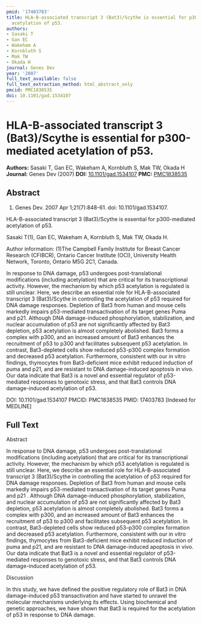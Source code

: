 ```yaml
---
pmid: '17403783'
title: HLA-B-associated transcript 3 (Bat3)/Scythe is essential for p300-mediated
  acetylation of p53.
authors:
- Sasaki T
- Gan EC
- Wakeham A
- Kornbluth S
- Mak TW
- Okada H
journal: Genes Dev
year: '2007'
full_text_available: false
full_text_extraction_method: html_abstract_only
pmcid: PMC1838535
doi: 10.1101/gad.1534107
---
```


# HLA-B-associated transcript 3 (Bat3)/Scythe is essential for p300-mediated acetylation of p53.
**Authors:** Sasaki T, Gan EC, Wakeham A, Kornbluth S, Mak TW, Okada H
**Journal:** Genes Dev (2007)
**DOI:** [10.1101/gad.1534107](https://doi.org/10.1101/gad.1534107)
**PMC:** [PMC1838535](https://www.ncbi.nlm.nih.gov/pmc/articles/PMC1838535/)

## Abstract

1. Genes Dev. 2007 Apr 1;21(7):848-61. doi: 10.1101/gad.1534107.

HLA-B-associated transcript 3 (Bat3)/Scythe is essential for p300-mediated 
acetylation of p53.

Sasaki T(1), Gan EC, Wakeham A, Kornbluth S, Mak TW, Okada H.

Author information:
(1)The Campbell Family Institute for Breast Cancer Research (CFIBCR), Ontario 
Cancer Institute (OCI), University Health Network, Toronto, Ontario M5G 2C1, 
Canada.

In response to DNA damage, p53 undergoes post-translational modifications 
(including acetylation) that are critical for its transcriptional activity. 
However, the mechanism by which p53 acetylation is regulated is still unclear. 
Here, we describe an essential role for HLA-B-associated transcript 3 
(Bat3)/Scythe in controlling the acetylation of p53 required for DNA damage 
responses. Depletion of Bat3 from human and mouse cells markedly impairs 
p53-mediated transactivation of its target genes Puma and p21. Although DNA 
damage-induced phosphorylation, stabilization, and nuclear accumulation of p53 
are not significantly affected by Bat3 depletion, p53 acetylation is almost 
completely abolished. Bat3 forms a complex with p300, and an increased amount of 
Bat3 enhances the recruitment of p53 to p300 and facilitates subsequent p53 
acetylation. In contrast, Bat3-depleted cells show reduced p53-p300 complex 
formation and decreased p53 acetylation. Furthermore, consistent with our in 
vitro findings, thymocytes from Bat3-deficient mice exhibit reduced induction of 
puma and p21, and are resistant to DNA damage-induced apoptosis in vivo. Our 
data indicate that Bat3 is a novel and essential regulator of p53-mediated 
responses to genotoxic stress, and that Bat3 controls DNA damage-induced 
acetylation of p53.

DOI: 10.1101/gad.1534107
PMCID: PMC1838535
PMID: 17403783 [Indexed for MEDLINE]

## Full Text

Abstract

In response to DNA damage, p53 undergoes post-translational modifications (including acetylation) that are critical for its transcriptional activity. However, the mechanism by which p53 acetylation is regulated is still unclear. Here, we describe an essential role for HLA-B-associated transcript 3 (Bat3)/Scythe in controlling the acetylation of p53 required for DNA damage responses. Depletion of Bat3 from human and mouse cells markedly impairs p53-mediated transactivation of its target genes Puma and p21 . Although DNA damage-induced phosphorylation, stabilization, and nuclear accumulation of p53 are not significantly affected by Bat3 depletion, p53 acetylation is almost completely abolished. Bat3 forms a complex with p300, and an increased amount of Bat3 enhances the recruitment of p53 to p300 and facilitates subsequent p53 acetylation. In contrast, Bat3-depleted cells show reduced p53–p300 complex formation and decreased p53 acetylation. Furthermore, consistent with our in vitro findings, thymocytes from Bat3-deficient mice exhibit reduced induction of puma and p21, and are resistant to DNA damage-induced apoptosis in vivo. Our data indicate that Bat3 is a novel and essential regulator of p53-mediated responses to genotoxic stress, and that Bat3 controls DNA damage-induced acetylation of p53.

Discussion

In this study, we have defined the positive regulatory role of Bat3 in DNA damage-induced p53 transactivation and have started to unravel the molecular mechanisms underlying its effects. Using biochemical and genetic approaches, we have shown that Bat3 is required for the acetylation of p53 in response to DNA damage.
